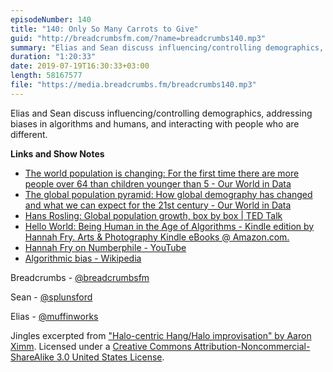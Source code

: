 ```yaml
---
episodeNumber: 140
title: "140: Only So Many Carrots to Give"
guid: "http://breadcrumbsfm.com/?name=breadcrumbs140.mp3"
summary: "Elias and Sean discuss influencing/controlling demographics, addressing biases in algorithms and humans, and interacting with people who are different."
duration: "1:20:33"
date: 2019-07-19T16:30:33+03:00
length: 58167577
file: "https://media.breadcrumbs.fm/breadcrumbs140.mp3"
---
```

Elias and Sean discuss influencing/controlling demographics, addressing biases in algorithms and humans, and interacting with people who are different.

**Links and Show Notes**
- [The world population is changing: For the first time there are more people over 64 than children younger than 5 - Our World in Data](https://ourworldindata.org/population-aged-65-outnumber-children)
- [The global population pyramid: How global demography has changed and what we can expect for the 21st century - Our World in Data](https://ourworldindata.org/global-population-pyramid)
- [Hans Rosling: Global population growth, box by box | TED Talk](https://www.ted.com/talks/hans_rosling_on_global_population_growth?language=en)
- [Hello World: Being Human in the Age of Algorithms - Kindle edition by Hannah Fry. Arts & Photography Kindle eBooks @ Amazon.com.](http://www.amazon.com/dp/B07BLHQMY9/?tag=breadcrumbsfm-20)
- [Hannah Fry on Numberphile - YouTube](https://www.youtube.com/playlist?list=PLt5AfwLFPxWKlde0YsnDEFXd-dK3dIZYh)
- [Algorithmic bias - Wikipedia](https://en.wikipedia.org/wiki/Algorithmic_bias?wprov=sfti1)

Breadcrumbs - [@breadcrumbsfm](https://twitter.com/breadcrumbsfm)

Sean - [@splunsford](https://twitter.com/splunsford)

Elias - [@muffinworks](https://twitter.com/muffinworks)

Jingles excerpted from ["Halo-centric Hang/Halo improvisation" by Aaron Ximm](http://freemusicarchive.org/music/aaron_ximm/handpans_and_the_hang/). Licensed under a [Creative Commons Attribution-Noncommercial-ShareAlike 3.0 United States License](http://creativecommons.org/licenses/by-nc-sa/3.0/us/).